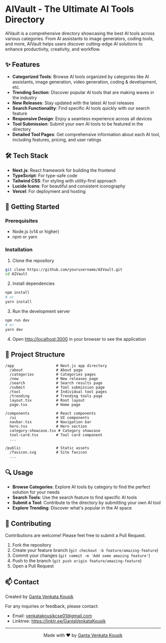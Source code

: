 # AIVault - The Ultimate AI Tools Directory

AIVault is a comprehensive directory showcasing the best AI tools across various categories. From AI assistants to image generators, coding tools, and more, AIVault helps users discover cutting-edge AI solutions to enhance productivity, creativity, and workflow.

## ✨ Features

- **Categorized Tools**: Browse AI tools organized by categories like AI assistants, image generation, video generation, coding & development, etc.
- **Trending Section**: Discover popular AI tools that are making waves in the industry
- **New Releases**: Stay updated with the latest AI tool releases
- **Search Functionality**: Find specific AI tools quickly with our search feature
- **Responsive Design**: Enjoy a seamless experience across all devices
- **Tool Submission**: Submit your own AI tools to be featured in the directory
- **Detailed Tool Pages**: Get comprehensive information about each AI tool, including features, pricing, and user ratings

## 🛠️ Tech Stack

- **Next.js**: React framework for building the frontend
- **TypeScript**: For type-safe code
- **Tailwind CSS**: For styling with utility-first approach
- **Lucide Icons**: For beautiful and consistent iconography
- **Vercel**: For deployment and hosting

## 🚀 Getting Started

### Prerequisites

- Node.js (v14 or higher)
- npm or yarn

### Installation

1. Clone the repository
```bash
git clone https://github.com/yourusername/AIVault.git
cd AIVault
```

2. Install dependencies
```bash
npm install
# or
yarn install
```

3. Run the development server
```bash
npm run dev
# or
yarn dev
```

4. Open [http://localhost:3000](http://localhost:3000) in your browser to see the application

## 📁 Project Structure

```
/app                   # Next.js app directory
  /about               # About page
  /categories          # Categories pages
  /new                 # New releases page
  /search              # Search results page
  /submit              # Tool submission page
  /tool                # Individual tool pages
  /trending            # Trending tools page
  layout.tsx           # Root layout
  page.tsx             # Home page
  
/components            # React components
  /ui                  # UI components
  navbar.tsx           # Navigation bar
  hero.tsx             # Hero section
  category-showcase.tsx # Category showcase
  tool-card.tsx        # Tool card component
  ...

/public                # Static assets
  /favicon.svg         # Site favicon
  ...
```

## 🔍 Usage

- **Browse Categories**: Explore AI tools by category to find the perfect solution for your needs
- **Search Tools**: Use the search feature to find specific AI tools
- **Submit a Tool**: Contribute to the directory by submitting your own AI tool
- **Explore Trending**: Discover what's popular in the AI space

## 🤝 Contributing

Contributions are welcome! Please feel free to submit a Pull Request.

1. Fork the repository
2. Create your feature branch (`git checkout -b feature/amazing-feature`)
3. Commit your changes (`git commit -m 'Add some amazing feature'`)
4. Push to the branch (`git push origin feature/amazing-feature`)
5. Open a Pull Request

## 📫 Contact

Created by [Ganta Venkata Kousik](https://linktr.ee/GantaVenkataKousik)

For any inquiries or feedback, please contact:
- Email: venkatakousikcse01@gmail.com
- Linktree: https://linktr.ee/GantaVenkataKousik

---

<p align="center">
  Made with ❤️ by <a href="https://linktr.ee/GantaVenkataKousik">Ganta Venkata Kousik</a>
</p> 